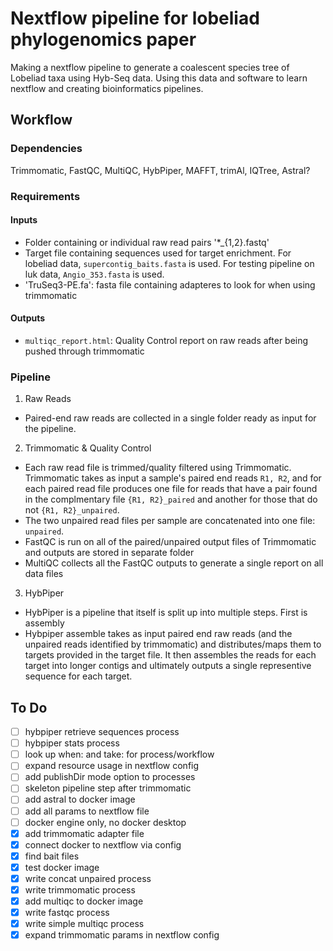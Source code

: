 # Nextflow pipeline for lobeliad phylogenomics paper
Making a nextflow pipeline to generate a coalescent species tree of Lobeliad taxa using Hyb-Seq data. Using this data and software to learn nextflow and creating bioinformatics pipelines.

## Workflow
### Dependencies
Trimmomatic, FastQC, MultiQC, HybPiper, MAFFT, trimAl, IQTree, Astral?

### Requirements
#### Inputs
- Folder containing or individual raw read pairs '*_{1,2}.fastq' 
- Target file containing sequences used for target enrichment. For lobeliad data, `supercontig_baits.fasta` is used. For testing pipeline on luk data, `Angio_353.fasta` is used.
- 'TruSeq3-PE.fa': fasta file containing adapteres to look for when using trimmomatic

#### Outputs
- `multiqc_report.html`: Quality Control report on raw reads after being pushed through trimmomatic


### Pipeline
1. Raw Reads
- Paired-end raw reads are collected in a single folder ready as input for the pipeline.

2. Trimmomatic & Quality Control
- Each raw read file is trimmed/quality filtered using Trimmomatic. Trimmomatic takes as input a sample's paired end reads `R1, R2`, and for each paired read file produces one file for reads that have a pair found in the complmentary file `{R1, R2}_paired` and another for those that do not `{R1, R2}_unpaired`. 
- The two unpaired read files per sample are concatenated into one file: `unpaired`.
- FastQC is run on all of the paired/unpaired output files of Trimmomatic and outputs are stored in separate folder
- MultiQC collects all the FastQC outputs to generate a single report on all data files 

3. HybPiper
- HybPiper is a pipeline that itself is split up into multiple steps. First is assembly
- Hybpiper assemble takes as input paired end raw reads (and the unpaired reads identified by trimmomatic) and distributes/maps them to targets provided in the target file. It then assembles the reads for each target into longer contigs and ultimately outputs a single representive sequence for each target. 




## To Do
- [ ] hybpiper retrieve sequences process
- [ ] hybpiper stats process
- [ ] look up when: and take: for process/workflow
- [ ] expand resource usage in nextflow config
- [ ] add publishDir mode option to processes
- [ ] skeleton pipeline step after trimmomatic
- [ ] add astral to docker image
- [ ] add all params to nextflow file
- [ ] docker engine only, no docker desktop
- [x] add trimmomatic adapter file
- [x] connect docker to nextflow via config
- [x] find bait files
- [x] test docker image
- [x] write concat unpaired process
- [x] write trimmomatic process
- [x] add multiqc to docker image
- [x] write fastqc process
- [x] write simple multiqc process
- [x] expand trimmomatic params in nextflow config
